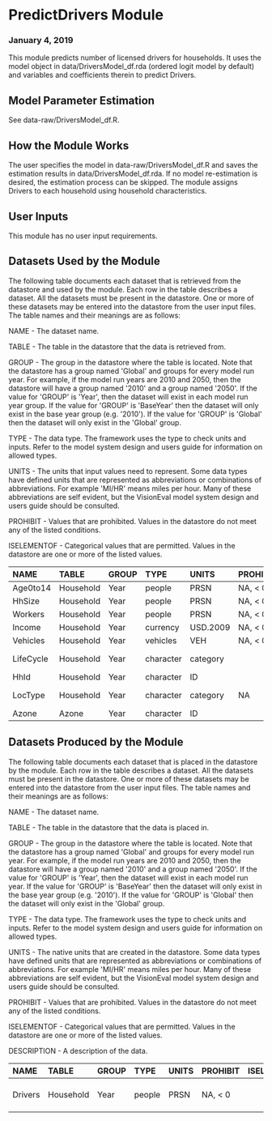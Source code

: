 
# PredictDrivers Module
### January 4, 2019

This module predicts number of licensed drivers for households. It uses the model object in data/DriversModel_df.rda (ordered logit model by default) and variables and coefficients therein to predict Drivers.

## Model Parameter Estimation

See data-raw/DriversModel_df.R.

## How the Module Works

The user specifies the model in data-raw/DriversModel_df.R and saves the estimation results in data/DriversModel_df.rda. If no model re-estimation is desired, the estimation process can be skipped. The module assigns Drivers to each household using household characteristics.


## User Inputs
This module has no user input requirements.

## Datasets Used by the Module
The following table documents each dataset that is retrieved from the datastore and used by the module. Each row in the table describes a dataset. All the datasets must be present in the datastore. One or more of these datasets may be entered into the datastore from the user input files. The table names and their meanings are as follows:

NAME - The dataset name.

TABLE - The table in the datastore that the data is retrieved from.

GROUP - The group in the datastore where the table is located. Note that the datastore has a group named 'Global' and groups for every model run year. For example, if the model run years are 2010 and 2050, then the datastore will have a group named '2010' and a group named '2050'. If the value for 'GROUP' is 'Year', then the dataset will exist in each model run year group. If the value for 'GROUP' is 'BaseYear' then the dataset will only exist in the base year group (e.g. '2010'). If the value for 'GROUP' is 'Global' then the dataset will only exist in the 'Global' group.

TYPE - The data type. The framework uses the type to check units and inputs. Refer to the model system design and users guide for information on allowed types.

UNITS - The units that input values need to represent. Some data types have defined units that are represented as abbreviations or combinations of abbreviations. For example 'MI/HR' means miles per hour. Many of these abbreviations are self evident, but the VisionEval model system design and users guide should be consulted.

PROHIBIT - Values that are prohibited. Values in the datastore do not meet any of the listed conditions.

ISELEMENTOF - Categorical values that are permitted. Values in the datastore are one or more of the listed values.

|NAME      |TABLE     |GROUP |TYPE      |UNITS    |PROHIBIT |ISELEMENTOF                |
|:---------|:---------|:-----|:---------|:--------|:--------|:--------------------------|
|Age0to14  |Household |Year  |people    |PRSN     |NA, < 0  |                           |
|HhSize    |Household |Year  |people    |PRSN     |NA, < 0  |                           |
|Workers   |Household |Year  |people    |PRSN     |NA, < 0  |                           |
|Income    |Household |Year  |currency  |USD.2009 |NA, < 0  |                           |
|Vehicles  |Household |Year  |vehicles  |VEH      |NA, < 0  |                           |
|LifeCycle |Household |Year  |character |category |         |00, 01, 02, 03, 04, 09, 10 |
|HhId      |Household |Year  |character |ID       |         |                           |
|LocType   |Household |Year  |character |category |NA       |Urban, Town, Rural         |
|Azone     |Azone     |Year  |character |ID       |         |                           |

## Datasets Produced by the Module
The following table documents each dataset that is placed in the datastore by the module. Each row in the table describes a dataset. All the datasets must be present in the datastore. One or more of these datasets may be entered into the datastore from the user input files. The table names and their meanings are as follows:

NAME - The dataset name.

TABLE - The table in the datastore that the data is placed in.

GROUP - The group in the datastore where the table is located. Note that the datastore has a group named 'Global' and groups for every model run year. For example, if the model run years are 2010 and 2050, then the datastore will have a group named '2010' and a group named '2050'. If the value for 'GROUP' is 'Year', then the dataset will exist in each model run year. If the value for 'GROUP' is 'BaseYear' then the dataset will only exist in the base year group (e.g. '2010'). If the value for 'GROUP' is 'Global' then the dataset will only exist in the 'Global' group.

TYPE - The data type. The framework uses the type to check units and inputs. Refer to the model system design and users guide for information on allowed types.

UNITS - The native units that are created in the datastore. Some data types have defined units that are represented as abbreviations or combinations of abbreviations. For example 'MI/HR' means miles per hour. Many of these abbreviations are self evident, but the VisionEval model system design and users guide should be consulted.

PROHIBIT - Values that are prohibited. Values in the datastore do not meet any of the listed conditions.

ISELEMENTOF - Categorical values that are permitted. Values in the datastore are one or more of the listed values.

DESCRIPTION - A description of the data.

|NAME    |TABLE     |GROUP |TYPE   |UNITS |PROHIBIT |ISELEMENTOF |DESCRIPTION                        |
|:-------|:---------|:-----|:------|:-----|:--------|:-----------|:----------------------------------|
|Drivers |Household |Year  |people |PRSN  |NA, < 0  |            |Number of drivers in the household |
